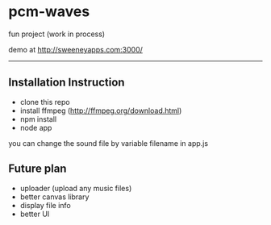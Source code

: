 # pcm-waves
fun project (work in process)

demo at http://sweeneyapps.com:3000/

------
## Installation Instruction
- clone this repo
- install ffmpeg (http://ffmpeg.org/download.html)
- npm install
- node app

you can change the sound file by variable filename in app.js

## Future plan
- uploader (upload any music files)
- better canvas library
- display file info
- better UI
